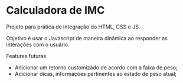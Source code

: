 <h1>Calculadora de IMC</h1>

<p>Projeto para prática de integração do HTML, CSS e JS.<br>

Objetivo é usar o Javascript de maneira dinâmica ao responder as interações com o usuário.<br></p>

Features futuras

<ul>
  <li>Adicionar um retorno customizado de acordo com a faixa de peso;</li>
  <li>Adicionar dicas, informações pertinentes ao estado de peso atual;</li>
</ul>
